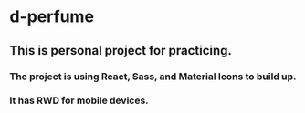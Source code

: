 # d-perfume
## This is personal project for practicing.
### The project is using React, Sass, and Material Icons to build up. 
### It has RWD for mobile devices.
